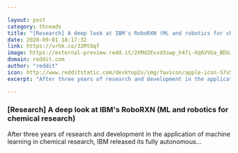 ```yaml
---

layout: post
category: threads
title: "[Research] A deep look at IBM's RoboRXN (ML and robotics for chemical research)"
date: 2020-09-01 18:17:32
link: https://vrhk.co/32MtOqf
image: https://external-preview.redd.it/2XMd2Evxd3swp_h47i-Xq6VVGa_BDGzNW3FGlA0P13Y.jpg?width=1200&height=628.272251309&auto=webp&crop=1200:628.272251309,smart&s=48ee05be7cf082c4ad88241f4262f5ae59a841f6
domain: reddit.com
author: "reddit"
icon: http://www.redditstatic.com/desktop2x/img/favicon/apple-icon-57x57.png
excerpt: "After three years of research and development in the application of machine learning in chemical research, IBM released its fully autonomous..."

---
```


### [Research] A deep look at IBM's RoboRXN (ML and robotics for chemical research)

After three years of research and development in the application of machine learning in chemical research, IBM released its fully autonomous...